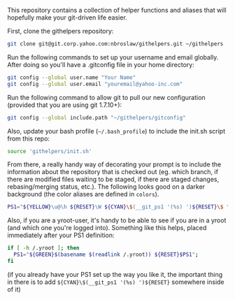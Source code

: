 This repository contains a collection of helper functions and aliases that will hopefully make your git-driven life easier.

First, clone the githelpers repository:
``` bash
git clone git@git.corp.yahoo.com:nbroslaw/githelpers.git ~/githelpers
```

Run the following commands to set up your username and email globally.
After doing so you'll have a .gitconfig file in your home directory:

``` bash
git config --global user.name "Your Name"
git config --global user.email "youremail@yahoo-inc.com"
```

Run the following command to allow git to pull our new configuration (provided that you are using git 1.7.10+):

``` bash
git config --global include.path "~/githelpers/gitconfig"
```

Also, update your bash profile (`~/.bash_profile`) to include the init.sh script from this repo:
``` bash
source 'githelpers/init.sh'
```

From there, a really handy way of decorating your prompt is to include the information about the repository that is checked out (eg. which branch, if there are modified files waiting to be staged, if there are staged changes, rebasing/merging status, etc.). The following looks good on a darker background (the color aliases are defined in ```colors```).
``` bash
PS1="${YELLOW}\u@\h ${RESET}\W ${CYAN}\$(__git_ps1 '(%s) ')${RESET}\$ "
```

Also, if you are a yroot-user, it's handy to be able to see if you are in a yroot (and which one you're logged into). Something like this helps, placed immediately after your PS1 definition:
``` bash
if [ -h /.yroot ]; then
  PS1="${GREEN}$(basename $(readlink /.yroot)) ${RESET}$PS1";
fi
```

(if you already have your PS1 set up the way you like it, the important thing in there is to add `${CYAN}\$(__git_ps1 '(%s) ')${RESET}` somewhere inside of it)
